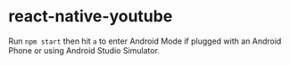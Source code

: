 # react-native-youtube

Run `npm start` then hit `a` to enter Android Mode if plugged with an Android Phone or using Android Studio Simulator.
